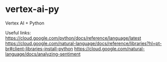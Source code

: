 # vertex-ai-py

Vertex AI + Python

Useful links:
https://cloud.google.com/python/docs/reference/language/latest
https://cloud.google.com/natural-language/docs/reference/libraries?hl=pt-br#client-libraries-install-python
https://cloud.google.com/natural-language/docs/analyzing-sentiment
